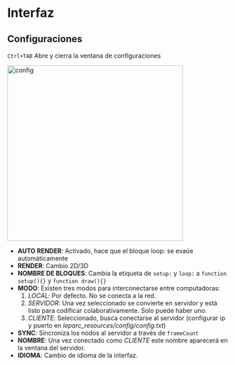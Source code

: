 # Interfaz

## Configuraciones

`Ctrl+TAB` Abre y cierra la ventana de configuraciones

<img src="http://andressenn.com/leparc-lc/interfaz/es/config-d.jpg" alt="config" width="400"/>

* **AUTO RENDER**: Activado, hace que el bloque loop: se evaúe automáticamente
* **RENDER**: Cambio 2D/3D
* **NOMBRE DE BLOQUES**: Cambia la etiqueta de `setup:` y `loop:` a `function setup(){}` y `function draw(){}`
* **MODO**: Existen tres modos para interconectarse entre computadoras:
   1. *LOCAL*: Por defecto. No se conecta a la red.
   2. *SERVIDOR*: Una vez seleccionado se convierte en servidor y está listo para codificar colaborativamente. Solo puede haber uno.
   3. *CLIENTE*: Seleccionado, busca conectarse al servidor (configurar ip y puerto en *leparc_resources/config/config.txt*)
* **SYNC**: Sincroniza los nodos al servidor a través de `frameCount`
* **NOMBRE**: Una vez conectado como *CLIENTE* este nombre aparecerá en la ventana del servidor.
* **IDIOMA**: Cambio de idioma de la interfaz.